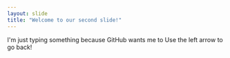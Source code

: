 ```yaml
---
layout: slide
title: "Welcome to our second slide!"
---
```

I'm just typing something because GitHub wants me to
Use the left arrow to go back!
